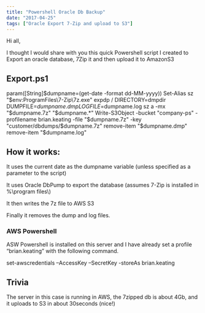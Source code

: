 ```yaml
---
title: "Powershell Oracle Db Backup"
date: "2017-04-25"
tags: ["Oracle Export 7-Zip and upload to S3"]
---
```


Hi all,

I thought I would share with you this quick Powershell script I created to Export an oracle database, 7Zip it and then upload it to AmazonS3

## Export.ps1

param([String]$dumpname=(get-date -format dd-MM-yyyy)) Set-Alias sz "$env:ProgramFiles\7-Zip\7z.exe" expdp / DIRECTORY=dmpdir DUMPFILE=$dumpname.dmp LOGFILE=$dumpname.log sz a -mx "$dumpname.7z" "$dumpname.*" Write-S3Object -bucket "company-ps" -profilename brian.keating  -file "$dumpname.7z" -key "customer/dbdumps/$dumpname.7z" remove-item "$dumpname.dmp" remove-item "$dumpname.log"   

## How it works:

It uses the current date as the dumpname variable (unless specified as a parameter to the script)

It uses Oracle DbPump to export the database (assumes 7-Zip is installed in %\program files\\)

It then writes the 7z file to AWS S3

Finally it removes the dump and log files.

### AWS Powershell

ASW Powershell is installed on this server and I have already set a profile “brian.keating” with the following command.

set-awscredentials –AccessKey  –SecretKey  -storeAs brian.keating

## Trivia

The server in this case is running in AWS, the 7zipped db is about 4Gb, and it uploads to S3 in about 30seconds (nice!)
